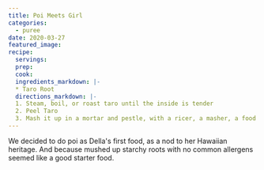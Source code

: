 ```yaml
---
title: Poi Meets Girl
categories:
  - puree
date: 2020-03-27
featured_image: 
recipe:
  servings:
  prep:
  cook:
  ingredients_markdown: |-
  * Taro Root
  directions_markdown: |-
  1. Steam, boil, or roast taro until the inside is tender
  2. Peel Taro
  3. Mash it up in a mortar and pestle, with a ricer, a masher, a food processor, a food mill, or a blender
---
```

We decided to do poi as Della's first food, as a nod to her Hawaiian heritage. And because mushed up starchy roots with no common allergens seemed like a good starter food.
